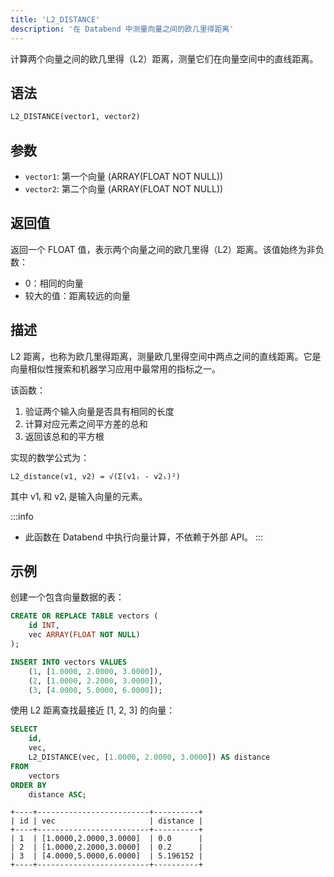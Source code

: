```yaml
---
title: 'L2_DISTANCE'
description: '在 Databend 中测量向量之间的欧几里得距离'
---
```


计算两个向量之间的欧几里得（L2）距离，测量它们在向量空间中的直线距离。

## 语法

```sql
L2_DISTANCE(vector1, vector2)
```

## 参数

- `vector1`: 第一个向量 (ARRAY(FLOAT NOT NULL))
- `vector2`: 第二个向量 (ARRAY(FLOAT NOT NULL))

## 返回值

返回一个 FLOAT 值，表示两个向量之间的欧几里得（L2）距离。该值始终为非负数：
- 0：相同的向量
- 较大的值：距离较远的向量

## 描述

L2 距离，也称为欧几里得距离，测量欧几里得空间中两点之间的直线距离。它是向量相似性搜索和机器学习应用中最常用的指标之一。

该函数：

1. 验证两个输入向量是否具有相同的长度
2. 计算对应元素之间平方差的总和
3. 返回该总和的平方根

实现的数学公式为：

```
L2_distance(v1, v2) = √(Σ(v1ᵢ - v2ᵢ)²)
```

其中 v1ᵢ 和 v2ᵢ 是输入向量的元素。

:::info
- 此函数在 Databend 中执行向量计算，不依赖于外部 API。
:::

## 示例

创建一个包含向量数据的表：

```sql
CREATE OR REPLACE TABLE vectors (
    id INT,
    vec ARRAY(FLOAT NOT NULL)
);

INSERT INTO vectors VALUES
    (1, [1.0000, 2.0000, 3.0000]),
    (2, [1.0000, 2.2000, 3.0000]),
    (3, [4.0000, 5.0000, 6.0000]);
```

使用 L2 距离查找最接近 [1, 2, 3] 的向量：

```sql
SELECT 
    id,
    vec, 
    L2_DISTANCE(vec, [1.0000, 2.0000, 3.0000]) AS distance
FROM 
    vectors
ORDER BY 
    distance ASC;
```

```
+----+-------------------------+----------+
| id | vec                     | distance |
+----+-------------------------+----------+
| 1  | [1.0000,2.0000,3.0000]  | 0.0      |
| 2  | [1.0000,2.2000,3.0000]  | 0.2      |
| 3  | [4.0000,5.0000,6.0000]  | 5.196152 |
+----+-------------------------+----------+
```